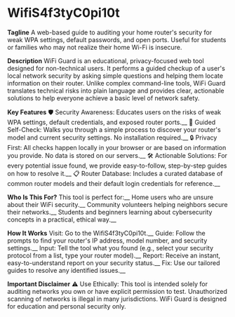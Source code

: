 # WifiS4f3tyC0pi10t
**Tagline**
A web-based guide to auditing your home router's security for weak WPA settings, default passwords, and open ports. Useful for students or families who may not realize their home Wi-Fi is insecure.

**Description**
WiFi Guard is an educational, privacy-focused web tool designed for non-technical users. It performs a guided checkup of a user's local network security by asking simple questions and helping them locate information on their router. Unlike complex command-line tools, WiFi Guard translates technical risks into plain language and provides clear, actionable solutions to help everyone achieve a basic level of network safety.

**Key Features**
🛡️ Security Awareness: Educates users on the risks of weak WPA settings, default credentials, and exposed router ports.__
🤝 Guided Self-Check: Walks you through a simple process to discover your router's model and current security settings. No installation required.__
🔒 Privacy First: All checks happen locally in your browser or are based on information you provide. No data is stored on our servers.__
🛠️ Actionable Solutions: For every potential issue found, we provide easy-to-follow, step-by-step guides on how to resolve it.__
📋 Router Database: Includes a curated database of common router models and their default login credentials for reference.__

**Who Is This For?**
This tool is perfect for:__
Home users who are unsure about their WiFi security.__
Community volunteers helping neighbors secure their networks.__
Students and beginners learning about cybersecurity concepts in a practical, ethical way.__

**How It Works**
Visit: Go to the WifiS4f3tyC0pi10t.__
Guide: Follow the prompts to find your router's IP address, model number, and security settings.__
Input: Tell the tool what you found (e.g., select your security protocol from a list, type your router model).__
Report: Receive an instant, easy-to-understand report on your security status.__
Fix: Use our tailored guides to resolve any identified issues.__

**Important Disclaimer**
⚠️ Use Ethically: This tool is intended solely for auditing networks you own or have explicit permission to test. Unauthorized scanning of networks is illegal in many jurisdictions. WiFi Guard is designed for education and personal security only.
